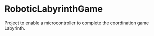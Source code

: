 # RoboticLabyrinthGame
Project to enable a microcontroller to complete the coordination game Labyrinth.
